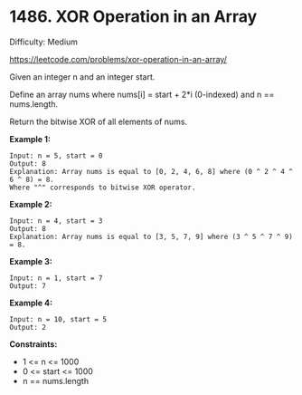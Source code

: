 # 1486. XOR Operation in an Array

Difficulty: Medium

https://leetcode.com/problems/xor-operation-in-an-array/

Given an integer n and an integer start.

Define an array nums where nums[i] = start + 2*i (0-indexed) and n == nums.length.

Return the bitwise XOR of all elements of nums.

**Example 1:**
```
Input: n = 5, start = 0
Output: 8
Explanation: Array nums is equal to [0, 2, 4, 6, 8] where (0 ^ 2 ^ 4 ^ 6 ^ 8) = 8.
Where "^" corresponds to bitwise XOR operator.
```

**Example 2:**
```
Input: n = 4, start = 3
Output: 8
Explanation: Array nums is equal to [3, 5, 7, 9] where (3 ^ 5 ^ 7 ^ 9) = 8.
```

**Example 3:**
```
Input: n = 1, start = 7
Output: 7
```

**Example 4:**
```
Input: n = 10, start = 5
Output: 2
```


**Constraints:**

* 1 <= n <= 1000
* 0 <= start <= 1000
* n == nums.length
